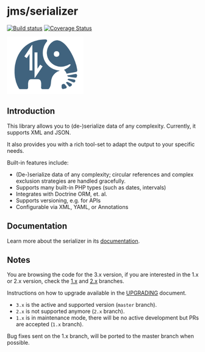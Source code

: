 # jms/serializer 


[![Build status][Master image]][Master] 
[![Coverage Status][Master coverage image]][Master coverage] 

![alt text](doc/logo-small.png)

## Introduction

This library allows you to (de-)serialize data of any complexity. Currently, it supports XML and JSON.

It also provides you with a rich tool-set to adapt the output to your specific needs.

Built-in features include:

- (De-)serialize data of any complexity; circular references and complex exclusion strategies are handled gracefully.
- Supports many built-in PHP types (such as dates, intervals)
- Integrates with Doctrine ORM, et. al.
- Supports versioning, e.g. for APIs
- Configurable via XML, YAML, or Annotations

   
## Documentation

Learn more about the serializer in its [documentation](http://jmsyst.com/libs/serializer).

## Notes

You are browsing the code for the 3.x version, if you are interested in the 1.x or 2.x version, 
check the [1.x][1.x] and [2.x][2.x] branches.

Instructions on how to upgrade available in the [UPGRADING][UPGRADING] document. 

- `3.x` is the active and supported version (`master` branch).
- `2.x` is not supported anymore (`2.x` branch).
- `1.x` is in maintenance mode, there will be no active development but PRs are accepted (`1.x` branch). 
 
Bug fixes sent on the 1.x branch, will be ported to the master branch when possible.

  [CHANGELOG]: https://github.com/schmittjoh/serializer/blob/master/CHANGELOG.md
  [UPGRADING]: https://github.com/schmittjoh/serializer/blob/master/UPGRADING.md
  
  [Master image]: https://img.shields.io/travis/schmittjoh/serializer/master.svg?style=flat-square
  [Master]: https://travis-ci.org/schmittjoh/serializer
  [Master coverage image]: https://img.shields.io/scrutinizer/coverage/g/schmittjoh/serializer/master.svg?style=flat-square
  [Master coverage]: https://scrutinizer-ci.com/g/schmittjoh/serializer/?branch=master
  
  [1.x]: https://github.com/schmittjoh/serializer/tree/1.x
  [2.x]: https://github.com/schmittjoh/serializer/tree/2.x
